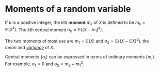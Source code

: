 # Moments of a random variable


If $k$ is a positive integer, the $k$th **moment** $m_k$ of $X$ is defined to
be $m_k=\mathbb{E}(X^k)$. The $k$th central moment $\sigma_k = \mathbb{E}((X -
m_1)^k)$.

The two moments of most use are $m_1 = \mathbb{E}(X)$ and $\sigma_2 =
\mathbb{E}((X - \mathbb{E}X)^2)$, the *mean* and *[variance](202210081517)* of $X$.

Central moments $\{\sigma_i\}$ can be expressed in terms of ordinary moments
$\{m_i\}$. For example, $\sigma_1 = 0$ and $\sigma_2 = m_2 - m_1^2$.
